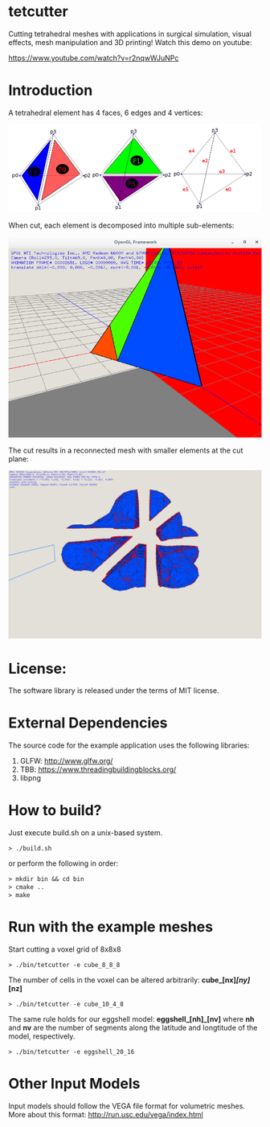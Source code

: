 tetcutter
=========
Cutting tetrahedral meshes with applications in surgical simulation, visual effects,
mesh manipulation and 3D printing! Watch this demo on youtube:

https://www.youtube.com/watch?v=r2nqwWJuNPc

Introduction
=========
A tetrahedral element has 4 faces, 6 edges and 4 vertices:

![Alt text](https://raw.githubusercontent.com/GraphicsEmpire/tetcutter/master/data/images/tetconfig3.png)

When cut, each element is decomposed into multiple sub-elements:

![Alt text](https://raw.githubusercontent.com/GraphicsEmpire/tetcutter/master/data/images/case11.png)

The cut results in a reconnected mesh with smaller elements at the cut plane:

![Alt text](https://raw.githubusercontent.com/GraphicsEmpire/tetcutter/master/data/images/tumor04.png)

License:
=========
The software library is released under the terms of MIT license.

External Dependencies
=========
The source code for the example application uses the following libraries:

1. GLFW: http://www.glfw.org/
2. TBB: https://www.threadingbuildingblocks.org/
3. libpng

How to build?
=========
Just execute build.sh on a unix-based system.

```
> ./build.sh
```

or perform the following in order:

```
> mkdir bin && cd bin
> cmake ..
> make
```

Run with the example meshes
==========
Start cutting a voxel grid of 8x8x8

```
> ./bin/tetcutter -e cube_8_8_8  
```

The number of cells in the voxel can be altered arbitrarily: **cube_[nx]_[ny]_[nz]**

```
> ./bin/tetcutter -e cube_10_4_8  
```

The same rule holds for our eggshell model: **eggshell_[nh]_[nv]**
where **nh** and **nv** are the number of segments along the latitude and longtitude of the model, respectively.

```
> ./bin/tetcutter -e eggshell_20_16
```

Other Input Models
===========
Input models should follow the VEGA file format for volumetric meshes.
More about this format:
http://run.usc.edu/vega/index.html
